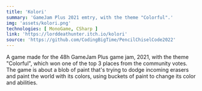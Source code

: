 ```yaml
---
title: 'Kolori'
summary: 'GameJam Plus 2021 emtry, with the theme "Colorful".'
img: 'assets/kolori.png'
technologies: [ MonoGame, CSharp ]
link: 'https://lorddeathunter.itch.io/kolori'
source: 'https://github.com/CodingBigTime/PencilChiselCode2022'
---
```


A game made for the 48h GameJam Plus game jam, 2021, with the theme "Colorful", which won one of the top 3 places from
the community votes.\
The game is about a blob of paint that's trying to dodge incoming erasers and paint the world with its colors, using
buckets of paint to change its color and abilities.
